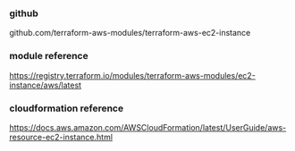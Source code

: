 ### github
github.com/terraform-aws-modules/terraform-aws-ec2-instance

### module reference
https://registry.terraform.io/modules/terraform-aws-modules/ec2-instance/aws/latest

### cloudformation reference
https://docs.aws.amazon.com/AWSCloudFormation/latest/UserGuide/aws-resource-ec2-instance.html
